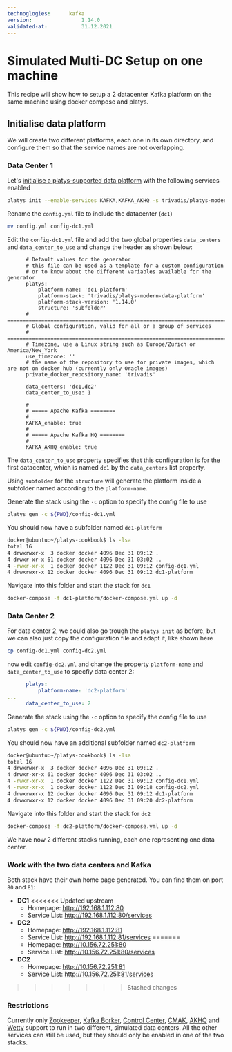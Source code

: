 ```yaml
---
technoglogies:      kafka
version:				1.14.0
validated-at:			31.12.2021
---
```


# Simulated Multi-DC Setup on one machine

This recipe will show how to setup a 2 datacenter Kafka platform on the same machine using docker compose and platys.

## Initialise data platform

We will create two different platforms, each one in its own directory, and configure them so that the service names are not overlapping. 

### Data Center 1

Let's [initialise a platys-supported data platform](../../../documentation/getting-started) with the following services enabled

```bash
platys init --enable-services KAFKA,KAFKA_AKHQ -s trivadis/platys-modern-data-platform -w 1.14.0
```

Rename the `config.yml` file to include the datacenter (`dc1`)

```bash
mv config.yml config-dc1.yml
```

Edit the `config-dc1.yml` file and add the two global properties `data_centers` and `data_center_to_use` and change the header as shown below:

```
      # Default values for the generator
      # this file can be used as a template for a custom configuration
      # or to know about the different variables available for the generator
      platys:
          platform-name: 'dc1-platform'
          platform-stack: 'trivadis/platys-modern-data-platform'
          platform-stack-version: '1.14.0'
          structure: 'subfolder'
      # ========================================================================
      # Global configuration, valid for all or a group of services
      # ========================================================================
      # Timezone, use a Linux string such as Europe/Zurich or America/New_York
      use_timezone: ''
      # the name of the repository to use for private images, which are not on docker hub (currently only Oracle images)
      private_docker_repository_name: 'trivadis'

      data_centers: 'dc1,dc2'
      data_center_to_use: 1

      #
      # ===== Apache Kafka ========
      #
      KAFKA_enable: true
      #
      # ===== Apache Kafka HQ ========
      #
      KAFKA_AKHQ_enable: true
```

The `data_center_to_use` property specifies that this configuration is for the first datacenter, which is named `dc1` by the `data_centers` list property.

Using `subfolder` for the `structure` will generate the platform inside a subfolder named according to the `platform-name`. 

Generate the stack using the `-c` option to specify the config file to use

```bash
platys gen -c ${PWD}/config-dc1.yml
```

You should now have a subfolder named `dc1-platform`

```bash
docker@ubuntu:~/platys-cookbook$ ls -lsa
total 16
4 drwxrwxr-x  3 docker docker 4096 Dec 31 09:12 .
4 drwxr-xr-x 61 docker docker 4096 Dec 31 03:02 ..
4 -rwxr-xr-x  1 docker docker 1122 Dec 31 09:12 config-dc1.yml
4 drwxrwxr-x 12 docker docker 4096 Dec 31 09:12 dc1-platform
```

Navigate into this folder and start the stack for `dc1`

```bash
docker-compose -f dc1-platform/docker-compose.yml up -d
```

### Data Center 2

For data center 2, we could also go trough the `platys init` as before, but we can also just copy the configuration file and adapt it, like shown here

```bash
cp config-dc1.yml config-dc2.yml
```

now edit `config-dc2.yml` and change the property `platform-name` and `data_center_to_use` to specfiy data center 2:

```yaml
      platys:
          platform-name: 'dc2-platform'
...          
      data_center_to_use: 2
```

Generate the stack using the `-c` option to specify the config file to use

```bash
platys gen -c ${PWD}/config-dc2.yml
```

You should now have an additional subfolder named `dc2-platform`

```bash
docker@ubuntu:~/platys-cookbook$ ls -lsa
total 16
4 drwxrwxr-x  3 docker docker 4096 Dec 31 09:12 .
4 drwxr-xr-x 61 docker docker 4096 Dec 31 03:02 ..
4 -rwxr-xr-x  1 docker docker 1122 Dec 31 09:12 config-dc1.yml
4 -rwxr-xr-x  1 docker docker 1122 Dec 31 09:18 config-dc2.yml
4 drwxrwxr-x 12 docker docker 4096 Dec 31 09:12 dc1-platform
4 drwxrwxr-x 12 docker docker 4096 Dec 31 09:20 dc2-platform
```

Navigate into this folder and start the stack for `dc2`

```bash
docker-compose -f dc2-platform/docker-compose.yml up -d
```

We have now 2 different stacks running, each one representing one data center. 

### Work with the two data centers and Kafka

Both stack have their own home page generated. You can find them on port `80` and `81`:
 
 * **DC1** 
<<<<<<< Updated upstream
   * Homepage: <http://192.168.1.112:80>
   * Service List: <http://192.168.1.112:80/services>
 * **DC2**
   * Homepage: <http://192.168.1.112:81>
   * Service List: <http://192.168.1.112:81/services>
=======
   * Homepage: <http://10.156.72.251:80>
   * Service List: <http://10.156.72.251:80/services>
 * **DC2**
   * Homepage: <http://10.156.72.251:81>
   * Service List: <http://10.156.72.251:81/services>
>>>>>>> Stashed changes


### Restrictions

Currently only [Zookeeper](../../../documentation/services/zookeeper), [Kafka Borker](../../../documentation/services/kafka), [Control Center](../../../documentation/services/confluent-control-center), [CMAK](../../../documentation/services/cmak), [AKHQ](../../../documentation/services/akhq) and [Wetty](../../../documentation/services/wetty) support to run in two different, simulated data centers. All the other services can still be used, but they should only be enabled in one of the two stacks. 